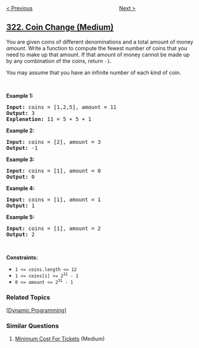 <!--|This file generated by command(leetcode description); DO NOT EDIT.    |-->
<!--+----------------------------------------------------------------------+-->
<!--|@author    openset <openset.wang@gmail.com>                           |-->
<!--|@link      https://github.com/openset                                 |-->
<!--|@home      https://github.com/openset/leetcode                        |-->
<!--+----------------------------------------------------------------------+-->

[< Previous](../create-maximum-number "Create Maximum Number")
　　　　　　　　　　　　　　　　
[Next >](../number-of-connected-components-in-an-undirected-graph "Number of Connected Components in an Undirected Graph")

## [322. Coin Change (Medium)](https://leetcode.com/problems/coin-change "零钱兑换")

<p>You are given coins of different denominations and a total amount of money <i>amount</i>. Write a function to compute the fewest number of coins that you need to make up that amount. If that amount of money cannot be made up by any combination of the coins, return <code>-1</code>.</p>

<p>You may assume that you have an infinite number of each kind of coin.</p>

<p>&nbsp;</p>
<p><strong>Example 1:</strong></p>

<pre>
<strong>Input:</strong> coins = [1,2,5], amount = 11
<strong>Output:</strong> 3
<strong>Explanation:</strong> 11 = 5 + 5 + 1
</pre>

<p><strong>Example 2:</strong></p>

<pre>
<strong>Input:</strong> coins = [2], amount = 3
<strong>Output:</strong> -1
</pre>

<p><strong>Example 3:</strong></p>

<pre>
<strong>Input:</strong> coins = [1], amount = 0
<strong>Output:</strong> 0
</pre>

<p><strong>Example 4:</strong></p>

<pre>
<strong>Input:</strong> coins = [1], amount = 1
<strong>Output:</strong> 1
</pre>

<p><strong>Example 5:</strong></p>

<pre>
<strong>Input:</strong> coins = [1], amount = 2
<strong>Output:</strong> 2
</pre>

<p>&nbsp;</p>
<p><strong>Constraints:</strong></p>

<ul>
	<li><code>1 &lt;= coins.length &lt;= 12</code></li>
	<li><code>1 &lt;= coins[i] &lt;= 2<sup>31</sup> - 1</code></li>
	<li><code>0 &lt;= amount &lt;= 2<sup>31</sup> - 1</code></li>
</ul>

### Related Topics
  [[Dynamic Programming](../../tag/dynamic-programming/README.md)]

### Similar Questions
  1. [Minimum Cost For Tickets](../minimum-cost-for-tickets) (Medium)
